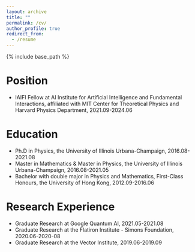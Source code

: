 ```yaml
---
layout: archive
title: ""
permalink: /cv/
author_profile: true
redirect_from:
  - /resume
---
```


{% include base_path %}

Position
======
* IAIFI Fellow at AI Institute for Artificial Intelligence and Fundamental Interactions, affiliated with MIT Center for Theoretical Physics and Harvard Physics Department, 2021.09-2024.06

Education
======
* Ph.D in Physics, the University of Illinois Urbana-Champaign, 2016.08-2021.08
* Master in Mathematics & Master in Physics, the University of Illinois Urbana-Champaign, 2016.08-2021.05
* Bachelor with double major in Physics and Mathematics,  First-Class Honours, the University of Hong Kong, 2012.09-2016.06

Research Experience
======
* Graduate Research at Google Quantum AI, 2021.05-2021.08
* Graduate Research at the Flatiron Institute - Simons Foundation, 2020.06-2020-08
* Graduate Research at the Vector Institute, 2019.06-2019.09


  

